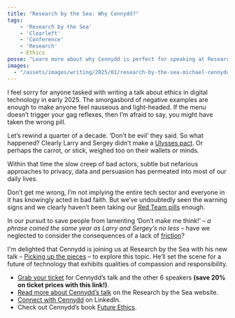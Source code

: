 ```yaml
---
title: "Research by the Sea: Why Cennydd?"
tags:
    - 'Research by the Sea'
    - 'Clearleft'
    - 'Conference'
    - 'Research'
    - Ethics
posse: "Learn more about why Cennydd is perfect for speaking at Research by the Sea."
images:
  - "/assets/images/writing/2025/01/research-by-the-sea-michael-cennydd.jpg"
---
```


I feel sorry for anyone tasked with writing a talk about ethics in digital technology in early 2025. The smorgasbord of negative examples are enough to make anyone feel nauseous and light-headed. If the menu doesn’t trigger your gag reflexes, then I’m afraid to say, you might have taken the wrong pill.

Let’s rewind a quarter of a decade. ‘Don’t be evil’ they said. So what happened? Clearly Larry and Sergey didn’t make a [Ulysses pact](https://en.wikipedia.org/wiki/Ulysses_pact). Or perhaps the carrot, or stick, weighed too on their wallets or minds.

Within that time the slow creep of bad actors, subtle but nefarious approaches to privacy, data and persuasion has permeated into most of our daily lives.

Don’t get me wrong, I’m not implying the entire tech sector and everyone in it has knowingly acted in bad faith. But we’ve undoubtedly seen the warning signs and we clearly haven’t been taking our [Red Team pills](https://medium.com/clear-left-thinking/interview-with-david-dylan-thomas-7fc5637cfe88#a572) enough.

In our pursuit to save people from lamenting ‘Don’t make me think!’ – *a phrase coined the same year as Larry and Sergey’s no less* – have we neglected to consider the consequences of a lack of [friction](/writing/2025/01/indieweb-carnival-friction/)?

I'm delighted that Cennydd is joining us at Research by the Sea with his new talk – [Picking up the pieces](https://researchbythesea.com/cennydd-bowles) – to explore this topic. He’ll set the scene for a future of technology that exhibits qualities of compassion and responsibility.

- [Grab your ticket](https://ti.to/clearleft/researchbythesea2025/discount/JOINBENJAMIN) for Cennydd’s talk and the other 6 speakers **(save 20% on ticket prices with this link!)**.
- [Read more about Cennydd’s talk](https://researchbythesea.com/cennydd-bowles) on the Research by the Sea website.
- [Connect with Cennydd](https://www.linkedin.com/in/cennydd/) on LinkedIn.
- Check out Cennydd’s book [Future Ethics](https://cennydd.com/future-ethics).